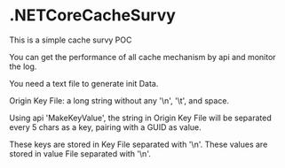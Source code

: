 # .NETCoreCacheSurvy
This is a simple cache survy POC 

You can get the performance of all cache mechanism by api and monitor the log.

You need a text file to generate init Data.

Origin Key File: a long string without any '\n', '\t', and space. 

Using api 'MakeKeyValue', the string in Origin Key File will be separated every 5 chars as a key, pairing with a GUID as value. 

These keys are stored in Key File separated with '\n'. These values are stored in value File separated with '\n'.
